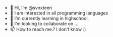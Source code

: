 - 👋 Hi, I’m @svnxteen
- 👀 I am interested in all programming languages
- 🌱 I’m currently learning in highschool.
- 💞️ I’m looking to collaborate on ...
- 📫 How to reach me.? I don't know :)

<!---
svnxteen/svnxteen is a ✨ special ✨ repository because its `README.md` (this file) appears on your GitHub profile.
You can click the Preview link to take a look at your changes.
--->
